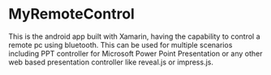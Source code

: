 # MyRemoteControl
This is the android app built with Xamarin, having the capability to control a remote pc using bluetooth. This can be used for multiple scenarios including PPT controller for Microsoft Power Point Presentation or any other web based presentation controller like reveal.js or impress.js.
